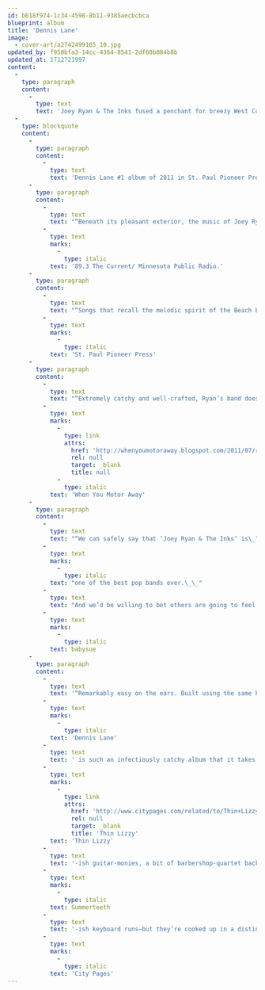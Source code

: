 ```yaml
---
id: b618f974-1c34-4598-8b11-9385aecbcbca
blueprint: album
title: 'Dennis Lane'
image:
  - cover-art/a2742499165_10.jpg
updated_by: f950bfa3-14cc-4364-8541-2df60b084b8b
updated_at: 1712721997
content:
  -
    type: paragraph
    content:
      -
        type: text
        text: 'Joey Ryan & The Inks fused a penchant for breezy West Coast pop with their Midwestern roots, drawing comparison to some of the best of both worlds in the process (Isthmus). ‘Dennis Lane,’ (titled after Joey’s basement where the band does most of their recording) The Inks’ second recording effort was self released in July, 2011 and was voted #1 Minnesota release of 2011 by the St. Paul Pioneer Press. Several songs from the album have received national CMJ airplay and have been featured on local radio station 89.3 The Current.'
  -
    type: blockquote
    content:
      -
        type: paragraph
        content:
          -
            type: text
            text: 'Dennis Lane #1 album of 2011 in St. Paul Pioneer Press'
      -
        type: paragraph
        content:
          -
            type: text
            text: "“Beneath its pleasant exterior, the music of Joey Ryan & The Inks is a study in\_contrasts: sunny California vibes with earthy Midwestern roots; hummable melodies\_with a tinge of melancholy.”\_– "
          -
            type: text
            marks:
              -
                type: italic
            text: '89.3 The Current/ Minnesota Public Radio.'
      -
        type: paragraph
        content:
          -
            type: text
            text: "“Songs that recall the melodic spirit of the Beach Boys, the Byrds and the Beatles.\_There’s such a casual ease in what these guys do, they make elegance feel nearly\_effortless.”\_– "
          -
            type: text
            marks:
              -
                type: italic
            text: 'St. Paul Pioneer Press'
      -
        type: paragraph
        content:
          -
            type: text
            text: "“Extremely catchy and well-crafted, Ryan’s band does pop-rock as well as anybody\_playing today.”\_– "
          -
            type: text
            marks:
              -
                type: link
                attrs:
                  href: 'http://whenyoumotoraway.blogspot.com/2011/07/review-joey-ryan-and-inks-dennis-lane.html'
                  rel: null
                  target: _blank
                  title: null
              -
                type: italic
            text: 'When You Motor Away'
      -
        type: paragraph
        content:
          -
            type: text
            text: "“We can safely say that ‘Joey Ryan & The Inks’ is\_"
          -
            type: text
            marks:
              -
                type: italic
            text: "one of the best pop bands ever.\_\_"
          -
            type: text
            text: "And we’d be willing to bet others are going to feel the exact same way”. –\_"
          -
            type: text
            marks:
              -
                type: italic
            text: babysue
      -
        type: paragraph
        content:
          -
            type: text
            text: '“Remarkably easy on the ears. Built using the same bubblegum-classic-pop-meets-imagistic-melancholic-heartache template as the band’s debut, '
          -
            type: text
            marks:
              -
                type: italic
            text: 'Dennis Lane'
          -
            type: text
            text: ' is such an infectiously catchy album that it takes multiple spins for the urge to head-bob to subside long enough for the careful craftsmanship to become apparent. Many of the primary musical ingredients are instantly familiar—fun-loving '
          -
            type: text
            marks:
              -
                type: link
                attrs:
                  href: 'http://www.citypages.com/related/to/Thin+Lizzy'
                  rel: null
                  target: _blank
                  title: 'Thin Lizzy'
            text: 'Thin Lizzy'
          -
            type: text
            text: '-ish guitar-monies, a bit of barbershop-quartet backing vocal action, spritely '
          -
            type: text
            marks:
              -
                type: italic
            text: Summerteeth
          -
            type: text
            text: '-ish keyboard runs—but they’re cooked up in a distinctive manner that ultimately constitutes a refreshingly idiosyncratic pop platter.” – '
          -
            type: text
            marks:
              -
                type: italic
            text: 'City Pages'
---
```

